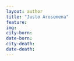 ```yaml
---
layout: author
title: "Justo Arosemena"
feature: 
img:
city-born: 
date-born: 
city-death: 
date-death:
---
```

